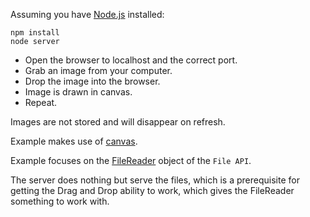 Assuming you have [Node.js](http://nodejs.org) installed:

    npm install
    node server

* Open the browser to localhost and the correct port.
* Grab an image from your computer.
* Drop the image into the browser.
* Image is drawn in canvas.
* Repeat.

Images are not stored and will disappear on refresh.

Example makes use of [canvas](https://developer.mozilla.org/en-US/docs/HTML/Canvas).

Example focuses on the [FileReader](http://dev.w3.org/2006/webapi/FileAPI/#dfn-filereader) object of the `File API`.

The server does nothing but serve the files, which is a prerequisite for getting the Drag and Drop ability to work, which gives the FileReader something to work with.
